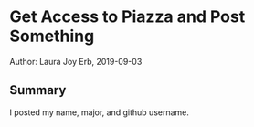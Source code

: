 #  Get Access to Piazza and Post Something

Author: Laura Joy Erb, 2019-09-03

## Summary
I posted my name, major, and github username.
